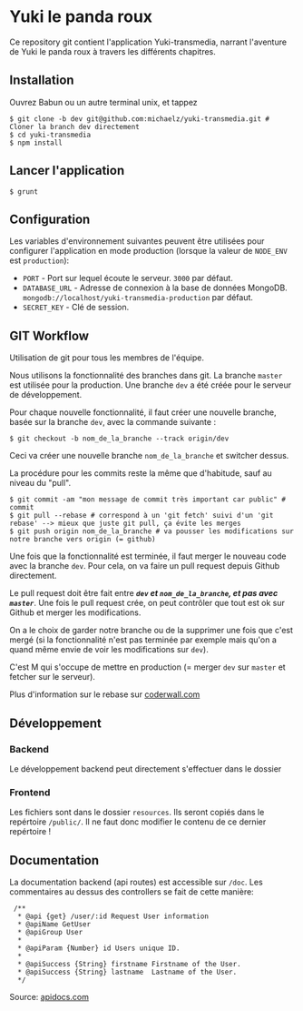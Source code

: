 # Yuki le panda roux

Ce repository git contient l'application Yuki-transmedia, narrant l'aventure de Yuki le panda roux à travers les différents chapitres.

## Installation

Ouvrez Babun ou un autre terminal unix, et tappez

```
$ git clone -b dev git@github.com:michaelz/yuki-transmedia.git # Cloner la branch dev directement
$ cd yuki-transmedia
$ npm install
```

## Lancer l'application

```
$ grunt
```

## Configuration

Les variables d'environnement suivantes peuvent être utilisées pour configurer l'application en mode production (lorsque la valeur de `NODE_ENV` est `production`):

* `PORT` - Port sur lequel écoute le serveur. `3000` par défaut.
* `DATABASE_URL` - Adresse de connexion à la base de données MongoDB. `mongodb://localhost/yuki-transmedia-production` par défaut.
* `SECRET_KEY` - Clé de session.

## GIT Workflow

Utilisation de git pour tous les membres de l'équipe.

Nous utilisons la fonctionnalité des branches dans git. La branche `master` est utilisée pour la production. Une branche `dev` a été créée pour le serveur de développement.

Pour chaque nouvelle fonctionnalité, il faut créer une nouvelle branche, basée sur la branche `dev`, avec la commande suivante :

```
$ git checkout -b nom_de_la_branche --track origin/dev
```
Ceci va créer une nouvelle branche `nom_de_la_branche` et switcher dessus.

La procédure pour les commits reste la même que d'habitude, sauf au niveau du "pull".


```
$ git commit -am "mon message de commit très important car public" # commit
$ git pull --rebase # correspond à un 'git fetch' suivi d'un 'git rebase' --> mieux que juste git pull, ça évite les merges
$ git push origin nom_de_la_branche # va pousser les modifications sur notre branche vers origin (= github)
```

Une fois que la fonctionnalité est terminée, il faut merger le nouveau code avec la branche `dev`.  Pour cela, on va faire un pull request depuis Github directement.

Le pull request doit être fait entre ***`dev` et `nom_de_la_branche`, et pas avec `master`***. Une fois le pull request crée, on peut contrôler que tout est ok sur Github et merger les modifications.

On a le choix de garder notre branche ou de la supprimer une fois que c'est mergé (si la fonctionnalité n'est pas terminée par exemple mais qu'on a quand même envie de voir les modifications sur `dev`).

C'est M qui s'occupe de mettre en production (= merger `dev` sur `master` et fetcher sur le serveur).

Plus d'information sur le rebase sur [coderwall.com](https://coderwall.com/p/7aymfa/please-oh-please-use-git-pull-rebase)


## Développement

### Backend

Le développement backend peut directement s'effectuer dans le dossier

### Frontend

Les fichiers sont dans le dossier `resources`. Ils seront copiés dans le repértoire `/public/`. Il ne faut donc modifier le contenu de ce dernier repértoire !

## Documentation

La documentation backend (api routes) est accessible sur `/doc`.  Les commentaires au dessus des controllers se fait de cette manière:
```
 /**
  * @api {get} /user/:id Request User information
  * @apiName GetUser
  * @apiGroup User
  *
  * @apiParam {Number} id Users unique ID.
  *
  * @apiSuccess {String} firstname Firstname of the User.
  * @apiSuccess {String} lastname  Lastname of the User.
  */
```
Source: [apidocs.com](http://apidocjs.com/#getting-started)
